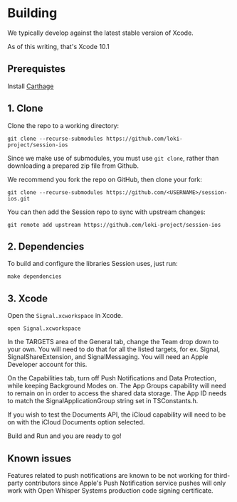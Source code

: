 # Building

We typically develop against the latest stable version of Xcode.

As of this writing, that's Xcode 10.1

## Prerequistes

Install [Carthage](https://github.com/Carthage/Carthage#installing-carthage)

## 1. Clone

Clone the repo to a working directory:

```
git clone --recurse-submodules https://github.com/loki-project/session-ios
```

Since we make use of submodules, you must use `git clone`, rather than
downloading a prepared zip file from Github.

We recommend you fork the repo on GitHub, then clone your fork:

```
git clone --recurse-submodules https://github.com/<USERNAME>/session-ios.git
```

You can then add the Session repo to sync with upstream changes:

```
git remote add upstream https://github.com/loki-project/session-ios
```

## 2. Dependencies

To build and configure the libraries Session uses, just run:

```
make dependencies
```

## 3. Xcode

Open the `Signal.xcworkspace` in Xcode.

```
open Signal.xcworkspace
```

In the TARGETS area of the General tab, change the Team drop down to
your own. You will need to do that for all the listed targets, for ex. 
Signal, SignalShareExtension, and SignalMessaging. You will need an Apple
Developer account for this. 

On the Capabilities tab, turn off Push Notifications and Data Protection,
while keeping Background Modes on. The App Groups capability will need to
remain on in order to access the shared data storage. The App ID needs to
match the SignalApplicationGroup string set in TSConstants.h. 

If you wish to test the Documents API, the iCloud capability will need to
be on with the iCloud Documents option selected.

Build and Run and you are ready to go!

## Known issues

Features related to push notifications are known to be not working for
third-party contributors since Apple's Push Notification service pushes
will only work with Open Whisper Systems production code signing
certificate.

